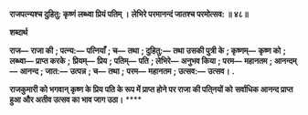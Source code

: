 **राजपत्न्यश्च दुहितु: कृष्णं लब्ध्वा प्रियं पतिम् ।** **लेभिरे परमानन्दं जातश्च परमोत्सव: ॥ ४८॥** 

**शब्दार्थ** 

**राज—** **राजा की** **; पत्न्य:—** **पत्नियाँ** **; च—** **तथा** **; दुहितु:—** **तथा उसकी पुत्री के** **; कृष्णम्—** **कृष्ण को** **; लब्ध्वा—** **प्राप्त करके** **;** **प्रियम्—** **प्रिय** **; पतिम्—** **पति** **; लेभिरे—** **अनुभव किया** **; परम—** **महानतम** **; आनन्दम्—** **आनन्द** **; जात:—** **उत्पन्न** **; च—** **तथा** **;** **परम—** **महानतम** **; उत्सव:—** **उत्सव।** **.** 

**राजकुमारी को भगवान् कृष्ण के प्रिय पति के रूप में प्राप्त होने पर राजा की पति्नयों को** **सर्वाधिक आनन्द प्राप्त हुआ और अतीव उत्सव का भाव जाग उठा।** **** 